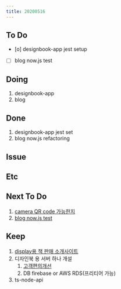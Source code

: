 ```yaml
---
title: 20200516
---
```


## To Do

- [o] designbook-app jest setup
- [ ] blog now.js test

## Doing

1. designbook-app
2. blog

## Done

1. designbook-app jest set
2. blog now.js refactoring

## Issue

## Etc

## Next To Do

1. [camera QR code 가능한지](https://www.notion.so/c6c3843ae2ca427d973fd514f5945238)
2. [blog now.js test](https://www.notion.so/Main-Languages-NowChart-43eb142a87f64092a3e395eacf23db70)

## Keep

1. [display용 책 판매 소개사이트](https://www.notion.so/664d830ecbd64cfd92ec8d22efa725fa)
2. 디자인북 용 서버 하나 개설
   1. [ 고객편의개선 ](https://www.notion.so/ec91e42cfe2a40da8c1f01f5d3c83c4a)
   2. DB firebase or AWS RDS(프리티어 가능)
3. ts-node-api
